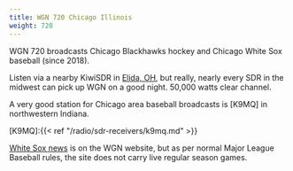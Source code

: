 ```yaml
---
title: WGN 720 Chicago Illinois
weight: 720
---
```

WGN 720 broadcasts Chicago Blackhawks hockey and Chicago White Sox
baseball (since 2018).

Listen via a nearby KiwiSDR in [Elida, OH](http://65.29.112.189:8073/?f=720.00amz10),
but really, nearly every SDR in the midwest can pick up WGN on a good night.
50,000 watts clear channel.

A very good station for Chicago
area baseball broadcasts is [K9MQ] in northwestern Indiana.

[K9MQ]:{{< ref "/radio/sdr-receivers/k9mq.md" >}}

[White Sox news] is on the WGN website, but as per
normal Major League Baseball rules, the site does
not carry live regular season games.

[White Sox news]:https://wgnradio.com/white-sox/
